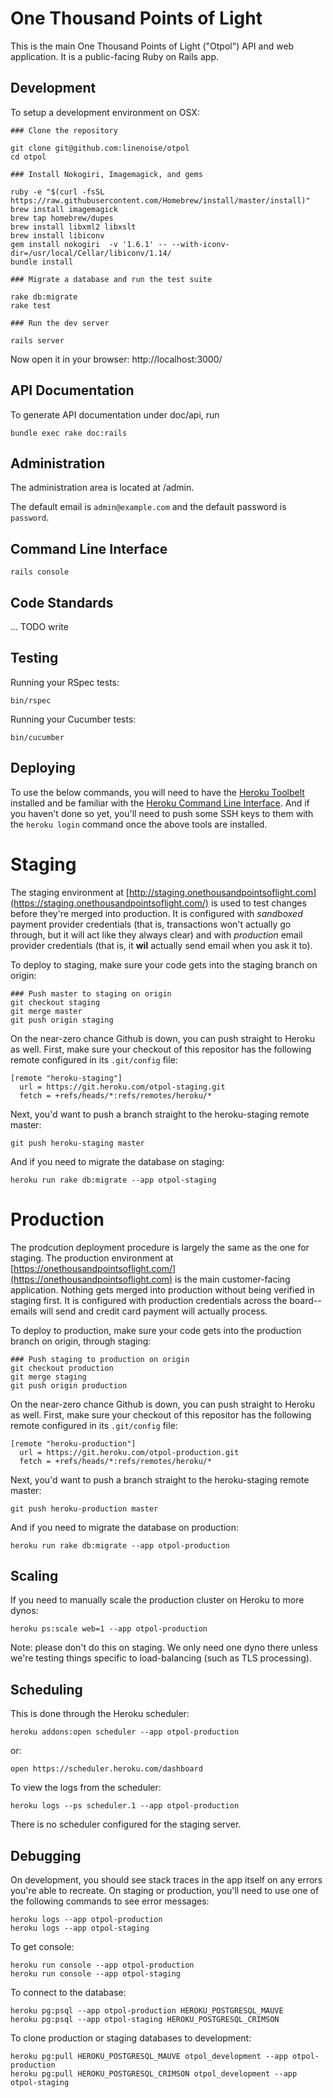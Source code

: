 One Thousand Points of Light
============================

This is the main One Thousand Points of Light ("Otpol") API and web application. It is a public-facing Ruby on Rails app. 


Development
-----------

To setup a development environment on OSX:

    ### Clone the repository
    
    git clone git@github.com:linenoise/otpol
    cd otpol
    
    ### Install Nokogiri, Imagemagick, and gems

    ruby -e "$(curl -fsSL https://raw.githubusercontent.com/Homebrew/install/master/install)"
    brew install imagemagick
    brew tap homebrew/dupes
    brew install libxml2 libxslt
    brew install libiconv
    gem install nokogiri  -v '1.6.1' -- --with-iconv-dir=/usr/local/Cellar/libiconv/1.14/
    bundle install
    
    ### Migrate a database and run the test suite

    rake db:migrate
    rake test
    
    ### Run the dev server
    
    rails server

Now open it in your browser: http://localhost:3000/


API Documentation
-----------------

To generate API documentation under doc/api, run

    bundle exec rake doc:rails


Administration
--------------

The administration area is located at /admin. 

The default email is `admin@example.com` and the default password is `password`.


Command Line Interface
----------------------

    rails console


Code Standards
--------------

... TODO write

Testing
-------

Running your RSpec tests:

	bin/rspec

Running your Cucumber tests:

	bin/cucumber



Deploying
---------

To use the below commands, you will need to have the [Heroku Toolbelt](https://toolbelt.heroku.com/) installed and be familiar with the [Heroku Command Line Interface](https://devcenter.heroku.com/categories/command-line). And if you haven't done so yet, you'll need to push some SSH keys to them with the `heroku login` command once the above tools are installed.


Staging
=======

The staging environment at [http://staging.onethousandpointsoflight.com](https://staging.onethousandpointsoflight.com/) is used to test changes before they're merged into production. It is configured with *sandboxed* payment provider credentials (that is, transactions won't actually go through, but it will act like they always clear) and with *production* email provider credentials (that is, it **wil** actually send email when you ask it to).

To deploy to staging, make sure your code gets into the staging branch on origin:

    ### Push master to staging on origin
    git checkout staging
    git merge master
    git push origin staging

On the near-zero chance Github is down, you can push straight to Heroku as well. First, make sure your checkout of this repositor has the following remote configured in its `.git/config` file:

    [remote "heroku-staging"]
      url = https://git.heroku.com/otpol-staging.git
      fetch = +refs/heads/*:refs/remotes/heroku/*

Next, you'd want to push a branch straight to the heroku-staging remote master:

    git push heroku-staging master

And if you need to migrate the database on staging:

    heroku run rake db:migrate --app otpol-staging


Production
==========

The prodcution deployment procedure is largely the same as the one for staging. The production environment at [https://onethousandpointsoflight.com/](https://onethousandpointsoflight.com) is the main customer-facing application. Nothing gets merged into production without being verified in staging first. It is configured with production credentials across the board--emails will send and credit card payment will actually process.

To deploy to production, make sure your code gets into the production branch on origin, through staging:

    ### Push staging to production on origin
    git checkout production
    git merge staging
    git push origin production

On the near-zero chance Github is down, you can push straight to Heroku as well. First, make sure your checkout of this repositor has the following remote configured in its `.git/config` file:

    [remote "heroku-production"]
      url = https://git.heroku.com/otpol-production.git
      fetch = +refs/heads/*:refs/remotes/heroku/*

Next, you'd want to push a branch straight to the heroku-staging remote master:

    git push heroku-production master

And if you need to migrate the database on production:

    heroku run rake db:migrate --app otpol-production

Scaling
-------

If you need to manually scale the production cluster on Heroku to more dynos:

    heroku ps:scale web=1 --app otpol-production

Note: please don't do this on staging. We only need one dyno there unless we're testing things specific to load-balancing (such as TLS processing).


Scheduling
----------

This is done through the Heroku scheduler:

    heroku addons:open scheduler --app otpol-production

or:

    open https://scheduler.heroku.com/dashboard

To view the logs from the scheduler:

    heroku logs --ps scheduler.1 --app otpol-production

There is no scheduler configured for the staging server.


Debugging
---------

On development, you should see stack traces in the app itself on any errors you're able to recreate. On staging or production, you'll need to use one of the following commands to see error messages:

    heroku logs --app otpol-production
    heroku logs --app otpol-staging

To get console:

    heroku run console --app otpol-production
    heroku run console --app otpol-staging

To connect to the database:

    heroku pg:psql --app otpol-production HEROKU_POSTGRESQL_MAUVE
    heroku pg:psql --app otpol-staging HEROKU_POSTGRESQL_CRIMSON

To clone production or staging databases to development:

    heroku pg:pull HEROKU_POSTGRESQL_MAUVE otpol_development --app otpol-production
    heroku pg:pull HEROKU_POSTGRESQL_CRIMSON otpol_development --app otpol-staging
